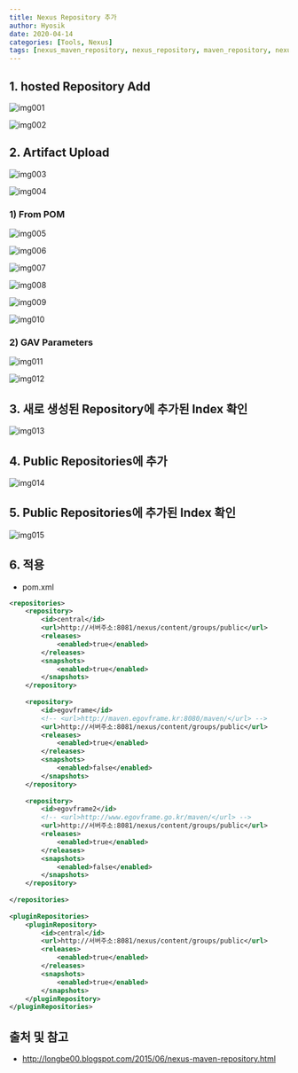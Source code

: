 ```yaml
---
title: Nexus Repository 추가
author: Hyosik
date: 2020-04-14
categories: [Tools, Nexus]
tags: [nexus_maven_repository, nexus_repository, maven_repository, nexus_repository_add, 넥서스_메이븐_레파지토리, 넥서스_레파지토리, 메이븐_레파지토리, 넥서스_레파지토리_추가]
---
```


## 1. hosted Repository Add

![img001](/assets/img/2020-04-14-nexus-repository-add/img001.png)

![img002](/assets/img/2020-04-14-nexus-repository-add/img002.png)

## 2. Artifact Upload

![img003](/assets/img/2020-04-14-nexus-repository-add/img003.png)

![img004](/assets/img/2020-04-14-nexus-repository-add/img004.png)

### 1) From POM

![img005](/assets/img/2020-04-14-nexus-repository-add/img005.png)

![img006](/assets/img/2020-04-14-nexus-repository-add/img006.png)

![img007](/assets/img/2020-04-14-nexus-repository-add/img007.png)

![img008](/assets/img/2020-04-14-nexus-repository-add/img008.png)

![img009](/assets/img/2020-04-14-nexus-repository-add/img009.png)

![img010](/assets/img/2020-04-14-nexus-repository-add/img010.png)

### 2) GAV Parameters

![img011](/assets/img/2020-04-14-nexus-repository-add/img011.png)

![img012](/assets/img/2020-04-14-nexus-repository-add/img012.png)

## 3. 새로 생성된 Repository에 추가된 Index 확인

![img013](/assets/img/2020-04-14-nexus-repository-add/img013.png)

## 4. Public Repositories에 추가

![img014](/assets/img/2020-04-14-nexus-repository-add/img014.png)

## 5. Public Repositories에 추가된 Index 확인

![img015](/assets/img/2020-04-14-nexus-repository-add/img015.png)

## 6. 적용
* pom.xml

```xml
<repositories>
    <repository>
        <id>central</id>
        <url>http://서버주소:8081/nexus/content/groups/public</url>
        <releases>
            <enabled>true</enabled>
        </releases>
        <snapshots>
            <enabled>true</enabled>
        </snapshots>
    </repository>
 
    <repository>
        <id>egovframe</id>
        <!-- <url>http://maven.egovframe.kr:8080/maven/</url> -->
        <url>http://서버주소:8081/nexus/content/groups/public</url>
        <releases>
            <enabled>true</enabled>
        </releases>
        <snapshots>
            <enabled>false</enabled>
        </snapshots>
    </repository>
 
    <repository>
        <id>egovframe2</id>
        <!-- <url>http://www.egovframe.go.kr/maven/</url> -->
        <url>http://서버주소:8081/nexus/content/groups/public</url>
        <releases>
            <enabled>true</enabled>
        </releases>
        <snapshots>
            <enabled>false</enabled>
        </snapshots>
    </repository>
 
</repositories>
 
<pluginRepositories>
    <pluginRepository>
        <id>central</id>
        <url>http://서버주소:8081/nexus/content/groups/public</url>
        <releases>
            <enabled>true</enabled>
        </releases>
        <snapshots>
            <enabled>true</enabled>
        </snapshots>
    </pluginRepository>
</pluginRepositories>
```

## 출처 및 참고
* <http://longbe00.blogspot.com/2015/06/nexus-maven-repository.html>
